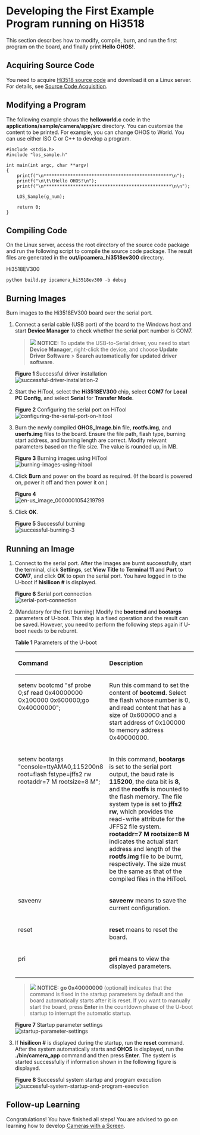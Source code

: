 # Developing the First Example Program running on Hi3518<a name="EN-US_TOPIC_0000001053422339"></a>

This section describes how to modify, compile, burn, and run the first program on the board, and finally print  **Hello OHOS!**.

## Acquiring Source Code<a name="section1726092873119"></a>

You need to acquire  [Hi3518 source code](https://repo.huaweicloud.com/harmonyos/os/1.0/code-1.0.tar.gz)  and download it on a Linux server. For details, see  [Source Code Acquisition](../get-code/source-code-acquisition.md).

## Modifying a Program<a name="s8efc1952ebfe4d1ea717182e108c29bb"></a>

The following example shows the  **helloworld.c**  code in the  **applications/sample/camera/app/src**  directory. You can customize the content to be printed. For example, you can change OHOS to World. You can use either ISO C or C++ to develop a program.

```
#include <stdio.h>
#include "los_sample.h"

int main(int argc, char **argv)
{
    printf("\n************************************************\n");
    printf("\n\t\tHello OHOS!\n");
    printf("\n************************************************\n\n");

    LOS_Sample(g_num);

    return 0;
}
```

## Compiling Code<a name="section234175193114"></a>

On the Linux server, access the root directory of the source code package and run the following script to compile the source code package. The result files are generated in the  **out/ipcamera\_hi3518ev300**  directory.

Hi3518EV300

```
python build.py ipcamera_hi3518ev300 -b debug
```

## Burning Images<a name="section13453727165513"></a>

Burn images to the Hi3518EV300 board over the serial port.

1.  Connect a serial cable \(USB port\) of the board to the Windows host and start  **Device Manager**  to check whether the serial port number is COM7.

    >![](public_sys-resources/icon-notice.gif) **NOTICE:** 
    >To update the USB-to-Serial driver, you need to start  **Device Manager**, right-click the device, and choose  **Update Driver Software**  \>  **Search automatically for updated driver software**.

    **Figure  1**  Successful driver installation<a name="fig44731317340"></a>  
    ![](figures/successful-driver-installation-2.png "successful-driver-installation-2")

2.  Start the HiTool, select the  **Hi3518EV300**  chip, select  **COM7**  for  **Local PC Config**, and select  **Serial**  for  **Transfer Mode**.

    **Figure  2**  Configuring the serial port on HiTool<a name="fig39175210590"></a>  
    ![](figures/configuring-the-serial-port-on-hitool.png "configuring-the-serial-port-on-hitool")

3.  Burn the newly compiled  **OHOS\_Image.bin**  file,  **rootfs.img**, and  **userfs.img**  files to the board. Ensure the file path, flash type, burning start address, and burning length are correct. Modify relevant parameters based on the file size. The value is rounded up, in MB.

    **Figure  3**  Burning images using HiTool<a name="fig86613431218"></a>  
    ![](figures/burning-images-using-hitool.png "burning-images-using-hitool")

4.  Click  **Burn**  and power on the board as required. \(If the board is powered on, power it off and then power it on.\)

    **Figure  4** <a name="fig25501252753"></a>  
    ![](figures/en-us_image_0000001054219799.png "en-us_image_0000001054219799")

5.  Click  **OK**.

    **Figure  5**  Successful burning<a name="fig1527452663210"></a>  
    ![](figures/successful-burning-3.png "successful-burning-3")


## Running an Image<a name="section62131033183710"></a>

1.  Connect to the serial port. After the images are burnt successfully, start the terminal, click  **Settings**, set  **View Title**  to  **Terminal 11**  and  **Port**  to  **COM7**, and click  **OK**  to open the serial port. You have logged in to the U-boot if  **hisilicon \#**  is displayed.

    **Figure  6**  Serial port connection<a name="fig197461744191012"></a>  
    ![](figures/serial-port-connection.png "serial-port-connection")

2.  \(Mandatory for the first burning\) Modify the  **bootcmd**  and  **bootargs**  parameters of U-boot. This step is a fixed operation and the result can be saved. However, you need to perform the following steps again if U-boot needs to be reburnt.

    **Table  1**  Parameters of the U-boot

    <a name="table1336762011222"></a>
    <table><thead align="left"><tr id="row193681920182219"><th class="cellrowborder" valign="top" width="50%" id="mcps1.2.3.1.1"><p id="p3368202016229"><a name="p3368202016229"></a><a name="p3368202016229"></a>Command</p>
    </th>
    <th class="cellrowborder" valign="top" width="50%" id="mcps1.2.3.1.2"><p id="p936812052217"><a name="p936812052217"></a><a name="p936812052217"></a>Description</p>
    </th>
    </tr>
    </thead>
    <tbody><tr id="row10368142032210"><td class="cellrowborder" valign="top" width="50%" headers="mcps1.2.3.1.1 "><p id="p1636882092214"><a name="p1636882092214"></a><a name="p1636882092214"></a>setenv bootcmd "sf probe 0;sf read 0x40000000 0x100000 0x600000;go 0x40000000";</p>
    </td>
    <td class="cellrowborder" valign="top" width="50%" headers="mcps1.2.3.1.2 "><p id="p17368202082213"><a name="p17368202082213"></a><a name="p17368202082213"></a>Run this command to set the content of <strong id="b799474113329"><a name="b799474113329"></a><a name="b799474113329"></a>bootcmd</strong>. Select the flash whose number is 0, and read content that has a size of 0x600000 and a start address of 0x100000 to memory address 0x40000000.</p>
    </td>
    </tr>
    <tr id="row136814209227"><td class="cellrowborder" valign="top" width="50%" headers="mcps1.2.3.1.1 "><p id="p234414019231"><a name="p234414019231"></a><a name="p234414019231"></a>setenv bootargs "console=ttyAMA0,115200n8 root=flash fstype=jffs2 rw rootaddr=7 M rootsize=8 M";</p>
    </td>
    <td class="cellrowborder" valign="top" width="50%" headers="mcps1.2.3.1.2 "><p id="p10368102010223"><a name="p10368102010223"></a><a name="p10368102010223"></a>In this command, <strong id="b1475793912349"><a name="b1475793912349"></a><a name="b1475793912349"></a>bootargs</strong> is set to the serial port output, the baud rate is <strong id="b1310782917185"><a name="b1310782917185"></a><a name="b1310782917185"></a>115200</strong>, the data bit is <strong id="b149010367189"><a name="b149010367189"></a><a name="b149010367189"></a>8</strong>, and the <strong id="b19757173918344"><a name="b19757173918344"></a><a name="b19757173918344"></a>rootfs</strong> is mounted to the flash memory. The file system type is set to <strong id="b875763919342"><a name="b875763919342"></a><a name="b875763919342"></a>jffs2 rw</strong>, which provides the read-write attribute for the JFFS2 file system. <strong id="b1645229193620"><a name="b1645229193620"></a><a name="b1645229193620"></a>rootaddr=7 M rootsize=8 M</strong> indicates the actual start address and length of the <strong id="b136501629153613"><a name="b136501629153613"></a><a name="b136501629153613"></a>rootfs.img</strong> file to be burnt, respectively. The size must be the same as that of the compiled files in the HiTool.</p>
    </td>
    </tr>
    <tr id="row2368120112219"><td class="cellrowborder" valign="top" width="50%" headers="mcps1.2.3.1.1 "><p id="p20368142072217"><a name="p20368142072217"></a><a name="p20368142072217"></a>saveenv</p>
    </td>
    <td class="cellrowborder" valign="top" width="50%" headers="mcps1.2.3.1.2 "><p id="p19368102020220"><a name="p19368102020220"></a><a name="p19368102020220"></a><strong id="b12547103053713"><a name="b12547103053713"></a><a name="b12547103053713"></a>saveenv</strong> means to save the current configuration.</p>
    </td>
    </tr>
    <tr id="row63689205220"><td class="cellrowborder" valign="top" width="50%" headers="mcps1.2.3.1.1 "><p id="p3368162015223"><a name="p3368162015223"></a><a name="p3368162015223"></a>reset</p>
    </td>
    <td class="cellrowborder" valign="top" width="50%" headers="mcps1.2.3.1.2 "><p id="p23681820182217"><a name="p23681820182217"></a><a name="p23681820182217"></a><strong id="b29195356377"><a name="b29195356377"></a><a name="b29195356377"></a>reset</strong> means to reset the board.</p>
    </td>
    </tr>
    <tr id="row346253519253"><td class="cellrowborder" valign="top" width="50%" headers="mcps1.2.3.1.1 "><p id="p16462113512251"><a name="p16462113512251"></a><a name="p16462113512251"></a>pri</p>
    </td>
    <td class="cellrowborder" valign="top" width="50%" headers="mcps1.2.3.1.2 "><p id="p3462335152514"><a name="p3462335152514"></a><a name="p3462335152514"></a><strong id="b18592103953712"><a name="b18592103953712"></a><a name="b18592103953712"></a>pri</strong> means to view the displayed parameters.</p>
    </td>
    </tr>
    </tbody>
    </table>

    >![](public_sys-resources/icon-notice.gif) **NOTICE:** 
    >**go 0x40000000**  \(optional\) indicates that the command is fixed in the startup parameters by default and the board automatically starts after it is reset. If you want to manually start the board, press  **Enter**  in the countdown phase of the U-boot startup to interrupt the automatic startup.

    **Figure  7**  Startup parameter settings<a name="fig11101652163517"></a>  
    ![](figures/startup-parameter-settings.png "startup-parameter-settings")

3.  If  **hisilicon \#**  is displayed during the startup, run the  **reset**  command. After the system automatically starts and  **OHOS**  is displayed, run the  **./bin/camera\_app**  command and then press  **Enter**. The system is started successfully if information shown in the following figure is displayed.

    **Figure  8**  Successful system startup and program execution<a name="fig11838403383"></a>  
    ![](figures/successful-system-startup-and-program-execution.png "successful-system-startup-and-program-execution")


## Follow-up Learning<a name="section9712145420182"></a>

Congratulations! You have finished all steps! You are advised to go on learning how to develop  [Cameras with a Screen](../guide/camera-control.md).

